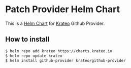 # Patch Provider Helm Chart

This is a [Helm Chart](https://helm.sh/docs/topics/charts/) for [Krateo](https://github.com/krateoplatformops/) Github Provider.


## How to install

```sh
$ helm repo add krateo https://charts.krateo.io
$ helm repo update krateo
$ helm install github-provider krateo/github-provider 
```